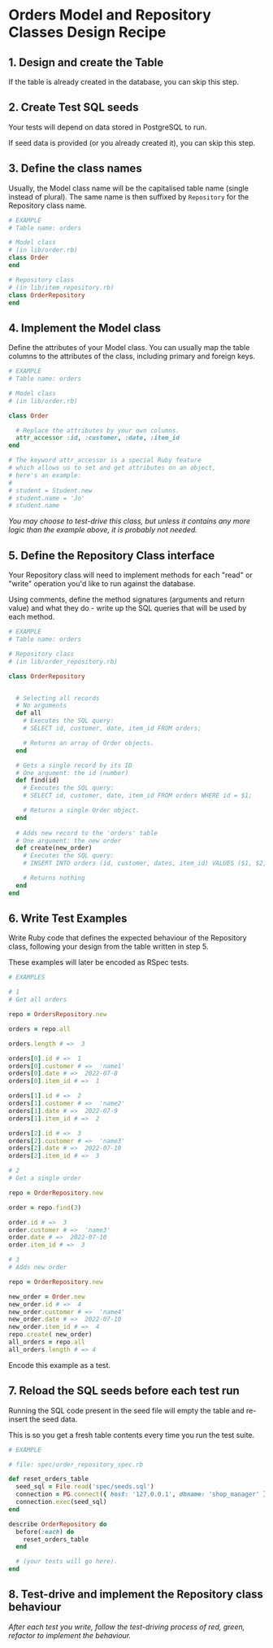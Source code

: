# Orders Model and Repository Classes Design Recipe

## 1. Design and create the Table

If the table is already created in the database, you can skip this step.

## 2. Create Test SQL seeds

Your tests will depend on data stored in PostgreSQL to run.

If seed data is provided (or you already created it), you can skip this step.

## 3. Define the class names

Usually, the Model class name will be the capitalised table name (single instead of plural). The same name is then suffixed by `Repository` for the Repository class name.

```ruby
# EXAMPLE
# Table name: orders

# Model class
# (in lib/order.rb)
class Order
end

# Repository class
# (in lib/item_repository.rb)
class OrderRepository
end
```

## 4. Implement the Model class

Define the attributes of your Model class. You can usually map the table columns to the attributes of the class, including primary and foreign keys.

```ruby
# EXAMPLE
# Table name: orders

# Model class
# (in lib/order.rb)

class Order

  # Replace the attributes by your own columns.
  attr_accessor :id, :customer, :date, :item_id
end

# The keyword attr_accessor is a special Ruby feature
# which allows us to set and get attributes on an object,
# here's an example:
#
# student = Student.new
# student.name = 'Jo'
# student.name
```

*You may choose to test-drive this class, but unless it contains any more logic than the example above, it is probably not needed.*

## 5. Define the Repository Class interface

Your Repository class will need to implement methods for each "read" or "write" operation you'd like to run against the database.

Using comments, define the method signatures (arguments and return value) and what they do - write up the SQL queries that will be used by each method.

```ruby
# EXAMPLE
# Table name: orders

# Repository class
# (in lib/order_repository.rb)

class OrderRepository


  # Selecting all records
  # No arguments
  def all
    # Executes the SQL query:
    # SELECT id, customer, date, item_id FROM orders;

    # Returns an array of Order objects.
  end

  # Gets a single record by its ID
  # One argument: the id (number)
  def find(id)
    # Executes the SQL query:
    # SELECT id, customer, date, item_id FROM orders WHERE id = $1;

    # Returns a single Order object.
  end
  
  # Adds new record to the 'orders' table
  # One argument: the new order
  def create(new_order)
    # Executes the SQL query:
    # INSERT INTO orders (id, customer, dates, item_id) VALUES ($1, $2, $3, $4));

    # Returns nothing
  end
end

```

## 6. Write Test Examples

Write Ruby code that defines the expected behaviour of the Repository class, following your design from the table written in step 5.

These examples will later be encoded as RSpec tests.

```ruby
# EXAMPLES

# 1
# Get all orders

repo = OrdersRepository.new

orders = repo.all

orders.length # =>  3

orders[0].id # =>  1
orders[0].customer # =>  'name1'
orders[0].date # =>  2022-07-8
orders[0].item_id # =>  1

orders[1].id # =>  2
orders[1].customer # =>  'name2'
orders[1].date # =>  2022-07-9
orders[1].item_id # =>  2

orders[2].id # =>  3
orders[2].customer # =>  'name3'
orders[2].date # =>  2022-07-10
orders[2].item_id # =>  3

# 2
# Get a single order

repo = OrderRepository.new

order = repo.find(3)

order.id # =>  3
order.customer # =>  'name3'
order.date # =>  2022-07-10
order.item_id # =>  3

# 3 
# Adds new order

repo = OrderRepository.new

new_order = Order.new
new_order.id # =>  4
new_order.customer # =>  'name4'
new_order.date # =>  2022-07-10
new_order.item_id # =>  4
repo.create( new_order)
all_orders = repo.all
all_orders.length # => 4

```

Encode this example as a test.

## 7. Reload the SQL seeds before each test run

Running the SQL code present in the seed file will empty the table and re-insert the seed data.

This is so you get a fresh table contents every time you run the test suite.

```ruby
# EXAMPLE

# file: spec/order_repository_spec.rb

def reset_orders_table
  seed_sql = File.read('spec/seeds.sql')
  connection = PG.connect({ host: '127.0.0.1', dbname: 'shop_manager' })
  connection.exec(seed_sql)
end

describe OrderRepository do
  before(:each) do 
    reset_orders_table
  end

  # (your tests will go here).
end
```

## 8. Test-drive and implement the Repository class behaviour

_After each test you write, follow the test-driving process of red, green, refactor to implement the behaviour._
